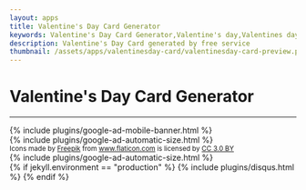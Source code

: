 ```yaml
---
layout: apps
title: Valentine's Day Card Generator
keywords: Valentine's Day Card Generator,Valentine's day,Valentines day
description: Valentine's Day Card generated by free service
thumbnail: /assets/apps/valentinesday-card/valentinesday-card-preview.png
---
```

<i class="mt-4"></i>

# Valentine's Day Card Generator

---

<div class="col-12 my-3 mobile-banner">{% include plugins/google-ad-mobile-banner.html %}</div>
<div class="col-12 my-3 desktop-banner">{% include plugins/google-ad-automatic-size.html %}</div>

<link href="https://fonts.googleapis.com/css?family=Merienda|Tangerine" rel="stylesheet">

<div id="app" class="mt-4">
  <valentinesday-card-generator></valentinesday-card-generator>
</div>

<script src="/assets/apps/valentinesday-card/vendor.f24970ba9de8133f9571.js"></script>
<script src="/assets/apps/valentinesday-card/main.e5f899e2e3ae016985ea.js"></script>

<div class="row mt-5 mb-3">
  <small class="col-12 text-muted text-right">
  <div>Icons made by <a href="https://www.freepik.com/" title="Freepik" rel="nofollow" class="text-muted">Freepik</a> from <a href="https://www.flaticon.com/" title="Flaticon" rel="nofollow" class="text-muted">www.flaticon.com</a> is licensed by <a href="http://creativecommons.org/licenses/by/3.0/" title="Creative Commons BY 3.0" target="_blank" rel="nofollow" class="text-muted">CC 3.0 BY</a></div>
  </small>
</div>

<div class="sharethis-inline-share-buttons"></div>
<div class="col-12 my-3">{% include plugins/google-ad-automatic-size.html %}</div>
{% if jekyll.environment == "production" %}
  {% include plugins/disqus.html %}
{% endif %}